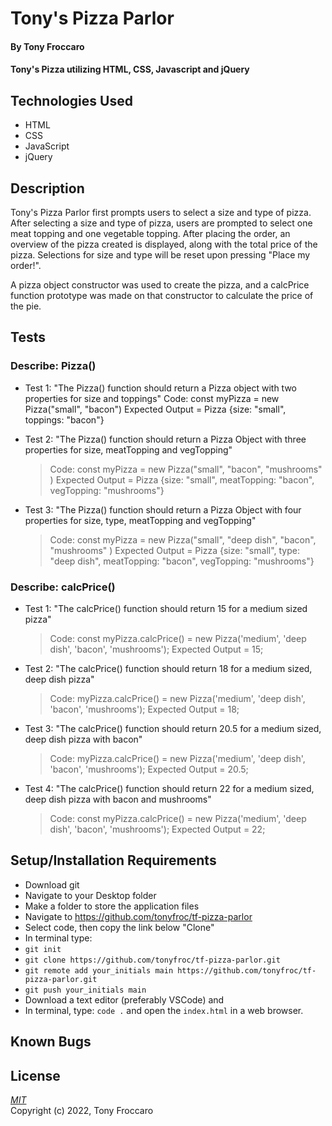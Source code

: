 # Tony's Pizza Parlor

#### By Tony Froccaro

#### Tony's Pizza utilizing HTML, CSS, Javascript and jQuery

## Technologies Used

- HTML
- CSS
- JavaScript
- jQuery

## Description

Tony's Pizza Parlor first prompts users to select a size and type of pizza. After selecting a size and type of pizza, users are prompted to select one meat topping and one vegetable topping. After placing the order, an overview of the pizza created is displayed, along with the total price of the pizza. Selections for size and type will be reset upon pressing "Place my order!".

A pizza object constructor was used to create the pizza, and a calcPrice function prototype was made on that constructor to calculate the price of the pie. 

## Tests

### Describe: Pizza()

- Test 1: "The Pizza() function should return a Pizza object with two properties for size and toppings"
  Code: const myPizza = new Pizza("small", "bacon")
  Expected Output = Pizza {size: "small", toppings: "bacon"}

- Test 2: "The Pizza() function should return a Pizza Object with three properties for size, meatTopping and vegTopping"
  >Code: const myPizza = new Pizza("small", "bacon", "mushrooms" )
  >Expected Output = Pizza {size: "small", meatTopping: "bacon", vegTopping: "mushrooms"}

- Test 3: "The Pizza() function should return a Pizza Object with four properties for size, type, meatTopping and vegTopping"
  >Code: const myPizza = new Pizza("small", "deep dish", "bacon", "mushrooms" )
  >Expected Output = Pizza {size: "small", type: "deep dish", meatTopping: "bacon", vegTopping: "mushrooms"}

### Describe: calcPrice()

- Test 1: "The calcPrice() function should return 15 for a medium sized pizza" 
  >Code: const myPizza.calcPrice() = new Pizza('medium', 'deep dish', 'bacon', 'mushrooms');
  >Expected Output = 15; 

- Test 2: "The calcPrice() function should return 18 for a medium sized, deep dish pizza" 
  >Code: myPizza.calcPrice() = new Pizza('medium', 'deep dish', 'bacon', 'mushrooms');
  >Expected Output = 18; 

- Test 3: "The calcPrice() function should return 20.5 for a medium sized, deep dish pizza with bacon" 
  >Code: myPizza.calcPrice() = new Pizza('medium', 'deep dish', 'bacon', 'mushrooms');
  >Expected Output = 20.5;

- Test 4: "The calcPrice() function should return 22 for a medium sized, deep dish pizza with bacon and mushrooms" 
  >Code: const myPizza.calcPrice() = new Pizza('medium', 'deep dish', 'bacon', 'mushrooms');
  >Expected Output = 22;

## Setup/Installation Requirements

- Download git
- Navigate to your Desktop folder
- Make a folder to store the application files
- Navigate to https://github.com/tonyfroc/tf-pizza-parlor
- Select code, then copy the link below "Clone"
- In terminal type:
- `git init`
- `git clone https://github.com/tonyfroc/tf-pizza-parlor.git`
- `git remote add your_initials main https://github.com/tonyfroc/tf-pizza-parlor.git`
- `git push your_initials main`
- Download a text editor (preferably VSCode) and
- In terminal, type: `code .` and open the `index.html` in a web browser.

## Known Bugs


## License

_[MIT](https://opensource.org/licenses/MIT)_  
Copyright (c) 2022, Tony Froccaro